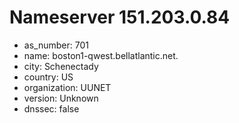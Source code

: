 # Nameserver 151.203.0.84

* as_number: 701
* name: boston1-qwest.bellatlantic.net.
* city: Schenectady
* country: US
* organization: UUNET
* version: Unknown
* dnssec: false
